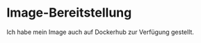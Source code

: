# Image-Bereitstellung
Ich habe mein Image auch auf Dockerhub zur Verfügung gestellt.

<!--stackedit_data:
eyJoaXN0b3J5IjpbMTM0NDUzNDI3M119
-->
